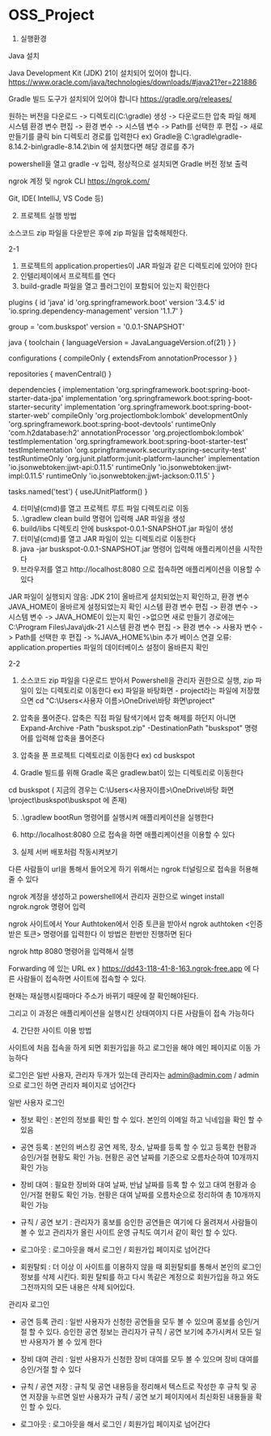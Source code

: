 # OSS_Project
1. 실행환경 

Java 설치

Java Development Kit (JDK) 21이 설치되어 있어야 합니다.
https://www.oracle.com/java/technologies/downloads/#java21?er=221886

Gradle 빌드 도구가 설치되어 있어야 합니다 https://gradle.org/releases/

원하는 버전을 다운로드 -> 디렉토리(C:\gradle\) 생성 -> 다운로드한 압축 파일 해제
시스템 환경 변수 편집 -> 환경 변수 -> 시스템 변수 -> Path를 선택한 후 편집 -> 새로 만들기를 클릭
bin 디렉토리 경로를 입력한다
ex) Gradle을 C:\gradle\gradle-8.14.2-bin\gradle-8.14.2\bin 에 설치했다면 해당 경로를 추가

powershell을 열고 gradle -v 입력, 정상적으로 설치되면 Gradle 버전 정보 출력

ngrok 계정 및 ngrok CLI https://ngrok.com/

Git, IDE( IntelliJ, VS Code 등)

2. 프로젝트 실행 방법

소스코드 zip 파일을 다운받은 후에 zip 파일을 압축해제한다.

2-1

1) 프로젝트의 application.properties이 JAR 파일과 같은 디렉토리에 있어야 한다
2) 인텔리제이에서 프로젝트를 연다
3) build-gradle 파일을 열고 플러그인이 포함되어 있는지 확인한다

plugins {
	id 'java'
	id 'org.springframework.boot' version '3.4.5'
	id 'io.spring.dependency-management' version '1.1.7'
}

group = 'com.buskspot'
version = '0.0.1-SNAPSHOT'

java {
	toolchain {
		languageVersion = JavaLanguageVersion.of(21)
	}
}

configurations {
	compileOnly {
		extendsFrom annotationProcessor
	}
}

repositories {
	mavenCentral()
}

dependencies {
	implementation 'org.springframework.boot:spring-boot-starter-data-jpa'
	implementation 'org.springframework.boot:spring-boot-starter-security'
	implementation 'org.springframework.boot:spring-boot-starter-web'
	compileOnly 'org.projectlombok:lombok'
	developmentOnly 'org.springframework.boot:spring-boot-devtools'
	runtimeOnly 'com.h2database:h2'
	annotationProcessor 'org.projectlombok:lombok'
	testImplementation 'org.springframework.boot:spring-boot-starter-test'
	testImplementation 'org.springframework.security:spring-security-test'
	testRuntimeOnly 'org.junit.platform:junit-platform-launcher'
	implementation 'io.jsonwebtoken:jjwt-api:0.11.5'
	runtimeOnly 'io.jsonwebtoken:jjwt-impl:0.11.5'
	runtimeOnly 'io.jsonwebtoken:jjwt-jackson:0.11.5'
}

tasks.named('test') {
	useJUnitPlatform()
}

4) 터미널(cmd)를 열고 프로젝트 루트 파일 디렉토리로 이동
5) .\gradlew clean build 명령어 입력해 JAR 파일을 생성
6) build/libs 디렉토리 안에 buskspot-0.0.1-SNAPSHOT.jar 파일이 생성
7) 터미널(cmd)를 열고 JAR 파일이 있는 디렉토리로 이동한다
8) java -jar buskspot-0.0.1-SNAPSHOT.jar 명령어 입력해 애플리케이션을 시작한다
9) 브라우저를 열고 http://localhost:8080 으로 접속하면 애플리케이션을 이용할 수 있다

JAR 파일이 실행되지 않음: JDK 21이 올바르게 설치되었는지 확인하고, 환경 변수 JAVA_HOME이 올바르게 설정되었는지 확인
시스템 환경 변수 편집 -> 환경 변수 -> 시스템 변수 -> JAVA_HOME이 있는지 확인 ->없으면 새로 만들기 경로에는 C:\Program Files\Java\jdk-21
시스템 환경 변수 편집 -> 환경 변수 -> 사용자 변수 -> Path를 선택한 후 편집 -> %JAVA_HOME%\bin 추가
베이스 연결 오류: application.properties 파일의 데이터베이스 설정이 올바른지 확인

2-2

1) 소스코드 zip 파일을 다운로드 받아서 Powershell을 관리자 권한으로 실행, zip 파일이 있는 디렉토리로 이동한다
ex) 파일을 바탕화면 - project라는 파일에 저장했으면
cd "C:\Users\<사용자 이름>\OneDrive\바탕 화면\project"

2) 압축을 풀어준다. 압축은 직접 파일 탐색기에서 압축 해제를 하던지 아니면
Expand-Archive -Path "buskspot.zip" -DestinationPath "buskspot" 명령어를 입력해 압축을 풀어준다

3) 압축을 푼 프로젝트 디렉토리로 이동한다 ex) cd buskspot

4) Gradle 빌드를 위해 Gradle 혹은 gradlew.bat이 있는 디렉토리로 이동한다

cd buskspot ( 지금의 경우는 C:\Users\<사용자이름>\OneDrive\바탕 화면\project\buskspot\buskspot 에 존재)
 
5) .\gradlew bootRun 명령어를 실행시켜 애플리케이션을 실행한다

6) http://localhost:8080 으로 접속을 하면 애플리케이션을 이용할 수 있다

3. 실제 서버 배포처럼 작동시켜보기

다른 사람들이 url을 통해서 들어오게 하기 위해서는 ngrok 터널링으로 접속을 허용해줄 수 있다

ngrok 계정을 생성하고 powershell에서 관리자 권한으로 winget install ngrok.ngrok 명령어 입력

ngrok 사이트에서 Your Authtoken에서 인증 토큰을 받아서 ngrok authtoken <인증받은 토큰> 명령어를 입력한다 이 방법은 한번만 진행하면 된다

ngrok http 8080 명령어을 입력해서 실행

Forwarding 에 있는 URL ex ) https://dd43-118-41-8-163.ngrok-free.app 에 다른 사람들이 접속하면 사이트에 접속할 수 있다.

현재는 재실행시킬때마다 주소가 바뀌기 때문에 잘 확인해야된다.

그리고 이 과정은 애플리케이션을 실행시킨 상태여야지 다른 사람들이 접속 가능하다

4. 간단한 사이트 이용 방법

사이트에 처음 접속을 하게 되면 회원가입을 하고 로그인을 해야 메인 페이지로 이동 가능하다

로그인은 일반 사용자, 관리자 두개가 있는데 관리자는 admin@admin.com / admin 으로 로그인 하면 관리자 페이지로 넘어간다

일반 사용자 로그인

- 정보 확인 : 본인의 정보를 확인 할 수 있다. 본인의 이메일 하고 닉네임을 확인 할 수 있음

- 공연 등록 : 본인의 버스킹 공연 제목, 장소, 날짜를 등록 할 수 있고 등록한 현황과 승인/거절 현황도 확인 가능. 현황은 공연 날짜를 기준으로 오름차순하여 10개까지 확인 가능

- 장비 대여 : 필요한 장비와 대여 날짜, 반납 날짜를 등록 할 수 있고 대여 현황과 승인/거절 현황도 확인 가능. 현황은 대여 날짜를 오름차순으로 정리하여 총 10개까지 확인 가능

- 규칙 / 공연 보기 : 관리자가 홍보를 승인한 공연들은 여기에 다 올려져서 사람들이 볼 수 있고 관리자가 올린 사이트 운영 규칙도 여기서 같이 확인 할 수 있다.

- 로그아웃 : 로그아웃을 해서 로그인 / 회원가입 페이지로 넘어간다

- 회원탈퇴 : 더 이상 이 사이트를 이용하지 않을 때 회원탈퇴를 통해서 본인의 로그인 정보를 삭제 시킨다. 회원 탈퇴를 하고 다시 똑같은 계정으로 회원가입을 하고 와도 그전까지의 모든 내용은 삭제 되어있다.

관리자 로그인

- 공연 등록 관리 : 일반 사용자가 신청한 공연들을 모두 볼 수 있으며 홍보를 승인/거절 할 수 있다. 승인한 공연 정보는 관리자가 규칙 / 공연 보기에 추가시켜서 모든 일반 사용자가 볼 수 있게 한다

- 장비 대여 관리 : 일반 사용자가 신청한 장비 대여를 모두 볼 수 있으며 장비 대여를 승인/거절 할 수 있다

- 규칙 / 공연 저장 : 규칙 및 공연 내용등을 정리해서 텍스트로 작성한 후 규칙 및 공연 저장을 누르면 일반 사용자가 규칙 / 공연 보기 페이지에서 최신화된 내용들을 확인 할 수 있다.

- 로그아웃 : 로그아웃을 해서 로그인 / 회원가입 페이지로 넘어간다
